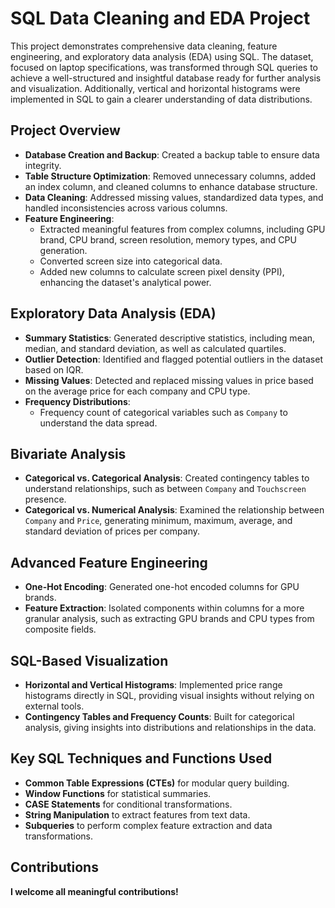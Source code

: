 # SQL Data Cleaning and EDA Project

This project demonstrates comprehensive data cleaning, feature engineering, and exploratory data analysis (EDA) using SQL. The dataset, focused on laptop specifications, was transformed through SQL queries to achieve a well-structured and insightful database ready for further analysis and visualization. Additionally, vertical and horizontal histograms were implemented in SQL to gain a clearer understanding of data distributions.

## Project Overview

- **Database Creation and Backup**: Created a backup table to ensure data integrity.
- **Table Structure Optimization**: Removed unnecessary columns, added an index column, and cleaned columns to enhance database structure.
- **Data Cleaning**: Addressed missing values, standardized data types, and handled inconsistencies across various columns.
- **Feature Engineering**: 
  - Extracted meaningful features from complex columns, including GPU brand, CPU brand, screen resolution, memory types, and CPU generation.
  - Converted screen size into categorical data.
  - Added new columns to calculate screen pixel density (PPI), enhancing the dataset's analytical power.
  
## Exploratory Data Analysis (EDA)

- **Summary Statistics**: Generated descriptive statistics, including mean, median, and standard deviation, as well as calculated quartiles.
- **Outlier Detection**: Identified and flagged potential outliers in the dataset based on IQR.
- **Missing Values**: Detected and replaced missing values in price based on the average price for each company and CPU type.
- **Frequency Distributions**:
  - Frequency count of categorical variables such as `Company` to understand the data spread.

## Bivariate Analysis

- **Categorical vs. Categorical Analysis**: Created contingency tables to understand relationships, such as between `Company` and `Touchscreen` presence.
- **Categorical vs. Numerical Analysis**: Examined the relationship between `Company` and `Price`, generating minimum, maximum, average, and standard deviation of prices per company.

## Advanced Feature Engineering

- **One-Hot Encoding**: Generated one-hot encoded columns for GPU brands.
- **Feature Extraction**: Isolated components within columns for a more granular analysis, such as extracting GPU brands and CPU types from composite fields.

## SQL-Based Visualization

- **Horizontal and Vertical Histograms**: Implemented price range histograms directly in SQL, providing visual insights without relying on external tools.
- **Contingency Tables and Frequency Counts**: Built for categorical analysis, giving insights into distributions and relationships in the data.

## Key SQL Techniques and Functions Used

- **Common Table Expressions (CTEs)** for modular query building.
- **Window Functions** for statistical summaries.
- **CASE Statements** for conditional transformations.
- **String Manipulation** to extract features from text data.
- **Subqueries** to perform complex feature extraction and data transformations.

## Contributions
**I welcome all meaningful contributions!**
